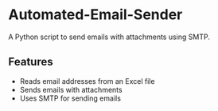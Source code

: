 # Automated-Email-Sender
A Python script to send emails with attachments using SMTP.



## Features
- Reads email addresses from an Excel file
- Sends emails with attachments
- Uses SMTP for sending emails
